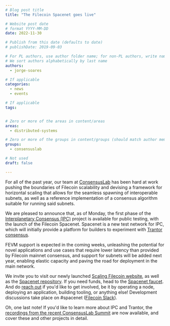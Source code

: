 ```yaml
---
# Blog post title
title: "The Filecoin Spacenet goes live"

# Website post date
# format YYYY-MM-DD
date: 2022-11-30

# Publish from this date (defaults to date)
# publishDate: 2019-09-03

# For PL authors, use author folder name; for non-PL authors, write name as in paper within ""
# We sort authors alphabetically by last name
authors:
  - jorge-soares

# If applicable
categories:
  - news
  - events

# If applicable
tags:


# Zero or more of the areas in content/areas
areas:
  - distributed-systems

# Zero or more of the groups in content/groups (should match author membership)
groups:
  - consensuslab

# Not used
draft: false

---
```


For all of the past year, our team at [ConsensusLab](/groups/consensuslab) has been hard at work pushing the boundaries of Filecoin scalability and devising a framework for horizontal scaling that allows for the seamless spawning of interoperable subnets, as well as a reference implementation of a consensus algorithm suitable for running said subnets.

We are pleased to announce that, as of Monday, the first phase of the [Interplanetary Consensus (IPC)](https://github.com/protocol/ConsensusLab/blob/main/specs/hierarchical_consensus.md) project is available for public testing, with the launch of the Filecoin Spacenet. Spacenet is a new test network for IPC, which will initially provide a platform for builders to experiment with [Trantor consensus](https://github.com/protocol/ConsensusLab/blob/main/specs/trantor.md).

FEVM support is expected in the coming weeks, unleashing the potential for novel applications and use cases that require lower latency than provided by Filecoin mainnet consensus, and support for subnets will be added next year, enabling elastic capacity and paving the road for deployment in the main network.

We invite you to visit our newly launched [Scaling Filecoin website](https://fil.space/), as well as the [Spacenet repository](https://github.com/consensus-shipyard/spacenet). If you need funds, head to the [Spacenet faucet](https://spacenet.consensus.ninja/). And do [reach out](https://forms.gle/b1bKWonBEsnCS7pv8) if you'd like to get involved, be it by operating a node, deploying an application, building tooling, or anything else! Development discussions take place on #spacenet ([Filecoin Slack](https://filecoin.io/slack)).

Oh, one last note! If you'd like to learn more about IPC and Trantor, the [recordings from the recent ConsensusLab Summit](https://www.consensuslabsummit.io/videos) are now available, and cover these and other projects in detail.
